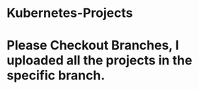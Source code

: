 # Kubernetes-Projects

# Please Checkout Branches, I uploaded all the projects in the specific branch.
